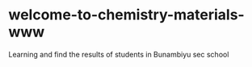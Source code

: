 # welcome-to-chemistry-materials-www
Learning and find the results of students in Bunambiyu sec school
